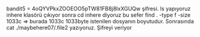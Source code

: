 bandit5 = 4oQYVPkxZOOEOO5pTW81FB8j8lxXGUQw şifresi. ls yapıyoruz inhere klasörü çıkıyor sonra cd inhere diyoruz bu sefer
find . -type f -size 1033c => burada 1033c 1033byte istenilen dosyanın boyutudur. Sonrasında
cat ./maybehere07/.file2 yazıyoruz. Şifreyi veriyor
